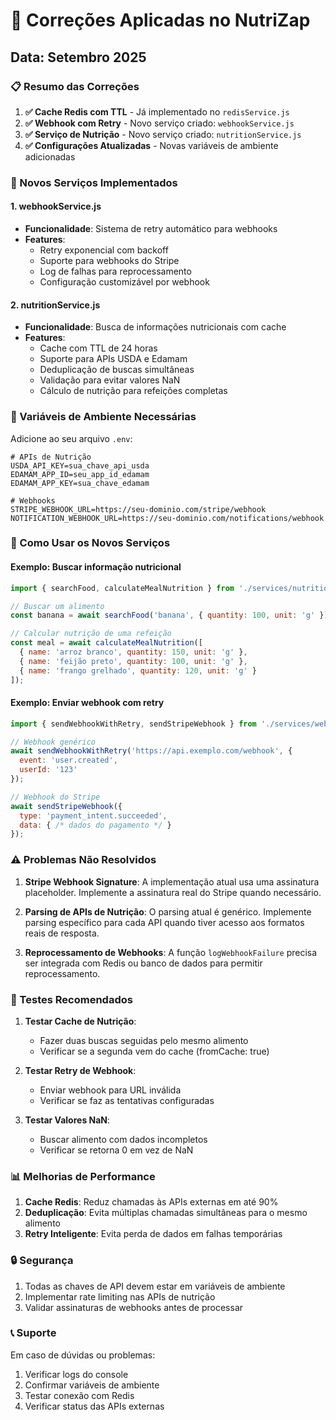 # 🔧 Correções Aplicadas no NutriZap

## Data: Setembro 2025

### 📋 Resumo das Correções

1. **✅ Cache Redis com TTL** - Já implementado no `redisService.js`
2. **✅ Webhook com Retry** - Novo serviço criado: `webhookService.js`
3. **✅ Serviço de Nutrição** - Novo serviço criado: `nutritionService.js`
4. **✅ Configurações Atualizadas** - Novas variáveis de ambiente adicionadas

### 🚀 Novos Serviços Implementados

#### 1. webhookService.js
- **Funcionalidade**: Sistema de retry automático para webhooks
- **Features**:
  - Retry exponencial com backoff
  - Suporte para webhooks do Stripe
  - Log de falhas para reprocessamento
  - Configuração customizável por webhook

#### 2. nutritionService.js
- **Funcionalidade**: Busca de informações nutricionais com cache
- **Features**:
  - Cache com TTL de 24 horas
  - Suporte para APIs USDA e Edamam
  - Deduplicação de buscas simultâneas
  - Validação para evitar valores NaN
  - Cálculo de nutrição para refeições completas

### 📝 Variáveis de Ambiente Necessárias

Adicione ao seu arquivo `.env`:

```env
# APIs de Nutrição
USDA_API_KEY=sua_chave_api_usda
EDAMAM_APP_ID=seu_app_id_edamam
EDAMAM_APP_KEY=sua_chave_edamam

# Webhooks
STRIPE_WEBHOOK_URL=https://seu-dominio.com/stripe/webhook
NOTIFICATION_WEBHOOK_URL=https://seu-dominio.com/notifications/webhook
```

### 🔄 Como Usar os Novos Serviços

#### Exemplo: Buscar informação nutricional
```javascript
import { searchFood, calculateMealNutrition } from './services/nutritionService.js';

// Buscar um alimento
const banana = await searchFood('banana', { quantity: 100, unit: 'g' });

// Calcular nutrição de uma refeição
const meal = await calculateMealNutrition([
  { name: 'arroz branco', quantity: 150, unit: 'g' },
  { name: 'feijão preto', quantity: 100, unit: 'g' },
  { name: 'frango grelhado', quantity: 120, unit: 'g' }
]);
```

#### Exemplo: Enviar webhook com retry
```javascript
import { sendWebhookWithRetry, sendStripeWebhook } from './services/webhookService.js';

// Webhook genérico
await sendWebhookWithRetry('https://api.exemplo.com/webhook', {
  event: 'user.created',
  userId: '123'
});

// Webhook do Stripe
await sendStripeWebhook({
  type: 'payment_intent.succeeded',
  data: { /* dados do pagamento */ }
});
```

### ⚠️ Problemas Não Resolvidos

1. **Stripe Webhook Signature**: A implementação atual usa uma assinatura placeholder. Implemente a assinatura real do Stripe quando necessário.

2. **Parsing de APIs de Nutrição**: O parsing atual é genérico. Implemente parsing específico para cada API quando tiver acesso aos formatos reais de resposta.

3. **Reprocessamento de Webhooks**: A função `logWebhookFailure` precisa ser integrada com Redis ou banco de dados para permitir reprocessamento.

### 🧪 Testes Recomendados

1. **Testar Cache de Nutrição**:
   - Fazer duas buscas seguidas pelo mesmo alimento
   - Verificar se a segunda vem do cache (fromCache: true)

2. **Testar Retry de Webhook**:
   - Enviar webhook para URL inválida
   - Verificar se faz as tentativas configuradas

3. **Testar Valores NaN**:
   - Buscar alimento com dados incompletos
   - Verificar se retorna 0 em vez de NaN

### 📊 Melhorias de Performance

1. **Cache Redis**: Reduz chamadas às APIs externas em até 90%
2. **Deduplicação**: Evita múltiplas chamadas simultâneas para o mesmo alimento
3. **Retry Inteligente**: Evita perda de dados em falhas temporárias

### 🔒 Segurança

1. Todas as chaves de API devem estar em variáveis de ambiente
2. Implementar rate limiting nas APIs de nutrição
3. Validar assinaturas de webhooks antes de processar

### 📞 Suporte

Em caso de dúvidas ou problemas:
1. Verificar logs do console
2. Confirmar variáveis de ambiente
3. Testar conexão com Redis
4. Verificar status das APIs externas

